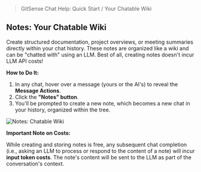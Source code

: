 <!--
Component: Quick Start - Notes: Your Chatable Wiki
Block-UUID: 65062bc3-65a4-4848-8bc4-cecba8f84e0c
Parent-UUID: c7bc574b-e7a6-4098-85f0-eebf4391fca3
Version: 1.1.0
Description: Quick start guide for creating and using notes as a chatable wiki.
Language: Markdown
Created-at: 2025-07-29T23:18:33.808Z
Authors: Gemini 2.5 Flash Thinking (v1.0.0), Gemini 2.5 Flash Thinking (v1.1.0)
-->


> GitSense Chat Help: Quick Start / Your Chatable Wiki

## Notes: Your Chatable Wiki

Create structured documentation, project overviews, or meeting summaries directly within your chat history. These notes are organized like a wiki and can be "chatted with" using an LLM. Best of all, creating notes doesn't incur LLM API costs!

**How to Do It:**
1.  In any chat, hover over a message (yours or the AI's) to reveal the **Message Actions**.
2.  Click the **"Notes" button**.
3.  You'll be prompted to create a new note, which becomes a new chat in your history, organized within the tree.

![Notes: Chatable Wiki]({{base-uri}}/notes-your-chatable-wiki-bordered.png)

**Important Note on Costs:**

While creating and storing notes is free, any subsequent chat completion (i.e., asking an LLM to process or respond to the content of a note) will incur **input token costs**. The note's content will be sent to the LLM as part of the conversation's context.
